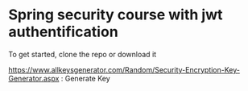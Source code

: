 # Spring security course with jwt authentification 

To get started, clone the repo or download it

https://www.allkeysgenerator.com/Random/Security-Encryption-Key-Generator.aspx : Generate Key